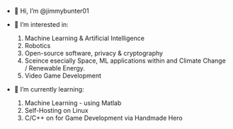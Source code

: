 - 👋 Hi, I’m @jimmybunter01

- 👀 I’m interested in:
    1) Machine Learning & Artificial Intelligence
    2) Robotics
    3) Open-source software, privacy & cryptography
    4) Sceince esecially Space, ML applications within and Climate Change / Renewable Energy.
    5) Video Game Development
  
- 🌱 I’m currently learning:
    1) Machine Learning - using Matlab
    2) Self-Hosting on Linux
    3) C/C++ on for Game Development via Handmade Hero
    
<!--- - 💞️ I’m looking to collaborate on ... 
- 📫 How to reach me ... ---!>

<!---
jimmybunter01/jimmybunter01 is a ✨ special ✨ repository because its `README.md` (this file) appears on your GitHub profile.
You can click the Preview link to take a look at your changes.
--->
